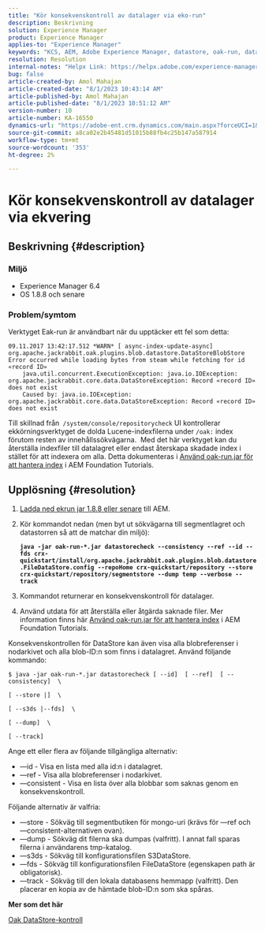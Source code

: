 ```yaml
---
title: "Kör konsekvenskontroll av datalager via eko-run"
description: Beskrivning
solution: Experience Manager
product: Experience Manager
applies-to: "Experience Manager"
keywords: "KCS, AEM, Adobe Experience Manager, datastore, oak-run, datastore consistent check"
resolution: Resolution
internal-notes: "Helpx Link: https://helpx.adobe.com/experience-manager/kb/How-to-run-a-datastore-consistency-check-via-oak-run-AEM.html"
bug: false
article-created-by: Amol Mahajan
article-created-date: "8/1/2023 10:43:14 AM"
article-published-by: Amol Mahajan
article-published-date: "8/1/2023 10:51:12 AM"
version-number: 10
article-number: KA-16550
dynamics-url: "https://adobe-ent.crm.dynamics.com/main.aspx?forceUCI=1&pagetype=entityrecord&etn=knowledgearticle&id=6e4c3936-5830-ee11-bdf3-6045bd006c82"
source-git-commit: a8ca02e2b45481d51015b88fb4c25b147a587914
workflow-type: tm+mt
source-wordcount: '353'
ht-degree: 2%

---
```


# Kör konsekvenskontroll av datalager via ekvering

## Beskrivning {#description}


### <b>Miljö</b>

- Experience Manager 6.4
- OS 1.8.8 och senare




### <b>Problem/symtom</b>

Verktyget Eak-run är användbart när du upptäcker ett fel som detta:


```
09.11.2017 13:42:17.512 *WARN* [ async-index-update-async]  org.apache.jackrabbit.oak.plugins.blob.datastore.DataStoreBlobStore Error occurred while loading bytes from steam while fetching for id «record ID»
    java.util.concurrent.ExecutionException: java.io.IOException: org.apache.jackrabbit.core.data.DataStoreException: Record «record ID» does not exist
    Caused by: java.io.IOException: org.apache.jackrabbit.core.data.DataStoreException: Record «record ID» does not exist
```




Till skillnad från` /system/console/repositorycheck` UI kontrollerar ekkörningsverktyget de dolda Lucene-indexfilerna under `/oak:` index förutom resten av innehållssökvägarna.  Med det här verktyget kan du återställa indexfiler till datalagret eller endast återskapa skadade index i stället för att indexera om alla. Detta dokumenteras i [Använd oak-run.jar för att hantera index](https://experienceleague.adobe.com/docs/experience-manager-learn/foundation/administration/use-oak-run-jar-to-manage-indexes.html?lang=en) i AEM Foundation Tutorials.


## Upplösning {#resolution}


1. [Ladda ned ekrun jar 1.8.8 eller senare](https://repo1.maven.org/maven2/org/apache/jackrabbit/oak-run/) till AEM.
2. Kör kommandot nedan (men byt ut sökvägarna till segmentlagret och datastorren så att de matchar din miljö):

   <b>`java -jar oak-run-*.jar datastorecheck --consistency --ref --id --fds crx-quickstart/install/org.apache.jackrabbit.oak.plugins.blob.datastore.FileDataStore.config --repoHome crx-quickstart/repository --store crx-quickstart/repository/segmentstore --dump temp --verbose --track`</b>


3. Kommandot returnerar en konsekvenskontroll för datalager.
4. Använd utdata för att återställa eller åtgärda saknade filer. Mer information finns här [Använd oak-run.jar för att hantera index](https://experienceleague.adobe.com/docs/experience-manager-learn/foundation/administration/use-oak-run-jar-to-manage-indexes.html?lang=en) i AEM Foundation Tutorials.


Konsekvenskontrollen för DataStore kan även visa alla blobreferenser i nodarkivet och alla blob-ID:n som finns i datalagret. Använd följande kommando:

`$ java -jar oak-run-*.jar datastorecheck [ --id]  [ --ref]  [ --consistency]  \`

`[ --store |]  \`

`[ --s3ds |--fds]  \`

`[ --dump]  \`

`[ --track]`

Ange ett eller flera av följande tillgängliga alternativ:

- —id - Visa en lista med alla id:n i datalagret.
- —ref - Visa alla blobreferenser i nodarkivet.
- —consistent - Visa en lista över alla blobbar som saknas genom en konsekvenskontroll.


Följande alternativ är valfria:

- —store - Sökväg till segmentbutiken för mongo-uri (krävs för —ref och —consistent-alternativen ovan).
- —dump - Sökväg dit filerna ska dumpas (valfritt). I annat fall sparas filerna i användarens tmp-katalog.
- —s3ds - Sökväg till konfigurationsfilen S3DataStore.
- —fds - Sökväg till konfigurationsfilen FileDataStore (egenskapen path är obligatorisk).
- —track - Sökväg till den lokala databasens hemmapp (valfritt). Den placerar en kopia av de hämtade blob-ID:n som ska spåras.


<b>Mer som det här</b>

[Oak DataStore-kontroll](https://github.com/apache/jackrabbit-oak/tree/1.8/oak-run#oak-datastore-check)
